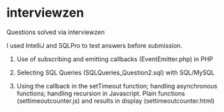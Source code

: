 # interviewzen
Questions solved via interviewzen

I used IntelliJ and SQLPro to test answers before submission.

1. Use of subscribing and emitting callbacks (EventEmitter.php) in PHP

2. Selecting SQL Queries (SQLQueries_Question2.sql) with SQL/MySQL

3. Using the callback in the setTimeout function; handling asynchronous functions; handling recursion in Javascript. Plain functions (settimeoutcounter.js) and results in display (settimeoutcounter.html)
